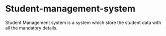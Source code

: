 # Student-management-system
Student Management system is a system which store the student data with all the mandatory details.
